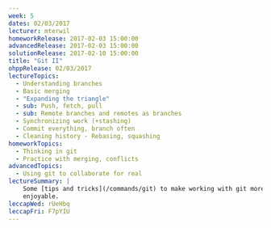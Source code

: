 ```yaml
---
week: 5
dates: 02/03/2017
lecturer: mterwil
homeworkRelease: 2017-02-03 15:00:00
advancedRelease: 2017-02-03 15:00:00
solutionRelease: 2017-02-10 15:00:00
title: "Git II"
ohppRelease: 02/03/2017
lectureTopics:
  - Understanding branches
  - Basic merging
  - "Expanding the triangle"
  - sub: Push, fetch, pull
  - sub: Remote branches and remotes as branches
  - Synchronizing work (+stashing)
  - Commit everything, branch often
  - Cleaning history - Rebasing, squashing
homeworkTopics:
  - Thinking in git
  - Practice with merging, conflicts
advancedTopics:
  - Using git to collaborate for real
lectureSummary: |
    Some [tips and tricks](/commands/git) to make working with git more
    enjoyable.
leccapWed: rUeHbq
leccapFri: F7pYIU
---
```

